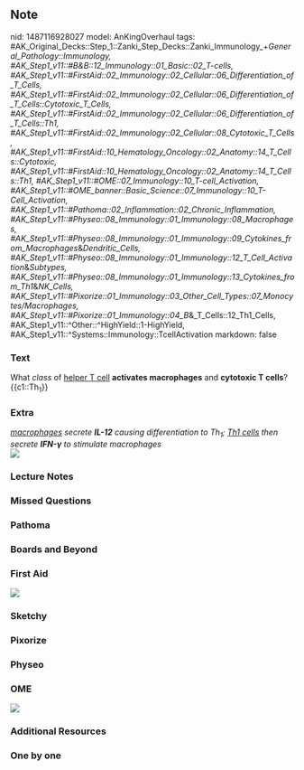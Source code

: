 ## Note
nid: 1487116928027
model: AnKingOverhaul
tags: #AK_Original_Decks::Step_1::Zanki_Step_Decks::Zanki_Immunology_+_General_Pathology::Immunology, #AK_Step1_v11::#B&B::12_Immunology::01_Basic::02_T-cells, #AK_Step1_v11::#FirstAid::02_Immunology::02_Cellular::06_Differentiation_of_T_Cells, #AK_Step1_v11::#FirstAid::02_Immunology::02_Cellular::06_Differentiation_of_T_Cells::Cytotoxic_T_Cells, #AK_Step1_v11::#FirstAid::02_Immunology::02_Cellular::06_Differentiation_of_T_Cells::Th1, #AK_Step1_v11::#FirstAid::02_Immunology::02_Cellular::08_Cytotoxic_T_Cells, #AK_Step1_v11::#FirstAid::10_Hematology_Oncology::02_Anatomy::14_T_Cells::Cytotoxic, #AK_Step1_v11::#FirstAid::10_Hematology_Oncology::02_Anatomy::14_T_Cells::Th1, #AK_Step1_v11::#OME::07_Immunology::10_T-cell_Activation, #AK_Step1_v11::#OME_banner::Basic_Science::07_Immunology::10_T-Cell_Activation, #AK_Step1_v11::#Pathoma::02_Inflammation::02_Chronic_Inflammation, #AK_Step1_v11::#Physeo::08_Immunology::01_Immunology::08_Macrophages, #AK_Step1_v11::#Physeo::08_Immunology::01_Immunology::09_Cytokines_from_Macrophages_&_Dendritic_Cells, #AK_Step1_v11::#Physeo::08_Immunology::01_Immunology::12_T_Cell_Activation_&_Subtypes, #AK_Step1_v11::#Physeo::08_Immunology::01_Immunology::13_Cytokines_from_Th1_&_NK_Cells, #AK_Step1_v11::#Pixorize::01_Immunology::03_Other_Cell_Types::07_Monocytes/Macrophages, #AK_Step1_v11::#Pixorize::01_Immunology::04_B_&_T_Cells::12_Th1_Cells, #AK_Step1_v11::^Other::^HighYield::1-HighYield, #AK_Step1_v11::^Systems::Immunology::TcellActivation
markdown: false

### Text
<div>
  <div>
    <div>
      <div>
        What <i>class</i> of <u>helper T cell</u> <b>activates
        macrophages</b> and <b>cytotoxic T cells</b>?
      </div>
      <div>
        {{c1::Th<sub>1</sub>}}
      </div>
    </div>
  </div>
</div>

### Extra
<div>
  <i style="font-style: italic;"><u>macrophages</u> secrete
  <b>IL-12</b> causing differentiation to Th<sub>1</sub>; <u>Th1
  cells</u> then secrete <b>IFN-γ</b> to stimulate macrophages</i>
</div>
<div><img src="paste-161220187390106.jpg"></div>

### Lecture Notes


### Missed Questions


### Pathoma


### Boards and Beyond


### First Aid
<img src="tmpwwng4cg_.png">

### Sketchy


### Pixorize


### Physeo


### OME
<div class="ome-widget">
  <a href=
  "https://onlinemeded.org/spa/immunology/t-cell-activation/acquire?ref=anki">
  <img src="_OME_AnkiFlashcards_Lesson_6.png"></a>
</div>

### Additional Resources


### One by one

